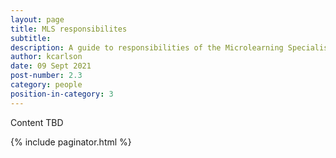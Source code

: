 ```yaml
---
layout: page
title: MLS responsibilites
subtitle:
description: A guide to responsibilities of the Microlearning Specialist
author: kcarlson
date: 09 Sept 2021
post-number: 2.3
category: people
position-in-category: 3
---
```


Content TBD

{% include paginator.html %}